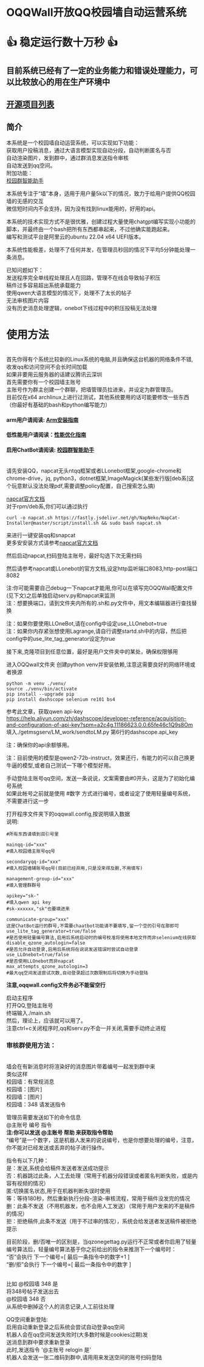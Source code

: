 # OQQWall开放QQ校园墙自动运营系统
# 👍 稳定运行数十万秒 👍
## 目前系统已经有了一定的业务能力和错误处理能力，可以比较放心的用在生产环境中
## [开源项目列表](README_Proj_List.md)
## 简介
本系统是一个校园墙自动运营系统，可以实现如下功能：
<br/>获取用户投稿消息，通过大语言模型实现自动分段，自动判断匿名与否
<br/>自动渲染图片，发到群中，通过群消息发送指令审核
<br/>自动发送到qq空间。
<br/>附加功能：
<br/>[校园群智能助手](./README_Chatbot.md)

本系统专注于“墙”本身，适用于用户量5k以下的情况，致力于给用户提供QQ校园墙的无感的交互
<br/>微信短时间内不会支持，因为没有找到linux能用的，好用的api。

本系统的技术实现方式不是很优雅，创建过程大量使用chatgpt编写实现小功能的脚本，并最终由一个bash把所有东西都串起来，不过他确实能跑起来。
<br/>编写和测试平台是阿里云的ubuntu 22.04 x64 UEFI版本。

本系统性能极差，处理不了任何并发，在管理员秒回的情况下平均5分钟能处理一条消息。

已知问题如下：
<br/>发送程序完全单线程处理且人在回路，管理不在线会导致帖子积压
<br/>稿件过多容易超出系统承载能力
<br/>使用qwen大语言模型的情况下，处理不了太长的帖子
<br/>无法审核图片内容
<br/>没有历史消息处理逻辑，onebot下线过程中的积压投稿无法处理

# 使用方法
<br/>首先你得有个系统比较新的Linux系统的电脑,并且确保这台机器的网络条件不错,收发qq和访问空间不会长时间加载
<br/>如果非要用云服务器的话建议腾讯云深圳
<br/>首先需要你有一个校园墙主账号
<br/>主账号作为群主创建一个群聊，把墙管理员拉进来，并设定为群管理员。
<br/>目前仅在x64 archlinux上进行过测试，其他系统要用的话可能要修改一些东西（你最好有基础的bash和python编写能力）
#### arm用户请阅读: [Arm安装指南](README_ARM.md)
#### 低性能用户请阅读：[性能优化指南](README_performance.md)
#### 启用ChatBot请阅读: [校园群智能助手](./README_Chatbot.md)
<br/>请先安装QQ，napcat无头ntqq框架或者LLonebot框架,google-chrome和chrome-drive，jq, python3，dotnet框架,ImageMagick(某些发行版[deb系]这个玩意默认没法处理pdf,需要调整policy配置，自己搜索怎么搞)

[napcat官方文档](https://napneko.github.io/zh-CN/)
<br/>对于rpm/deb系,你们可以通过执行
```
curl -o napcat.sh https://fastly.jsdelivr.net/gh/NapNeko/NapCat-Installer@master/script/install.sh && sudo bash napcat.sh
```
来进行一键安装qq和snapcat
<br/>更多安安装方式请参考[napcat官方文档](https://napneko.github.io/zh-CN/)

然后启动napcat,扫码登陆主账号，最好勾选下次无需扫码

然后请参考napcat或LLonebot的官方文档,设定http监听端口8083,http-post端口8082

注:你可能需要自己debug一下napcat才能用,你可以在填写完OQQWall配置文件(见下文)之后单独启动serv.py和napcat来监测
<br/>注：想要换端口，请到文件夹内所有的.sh和.py文件中，用文本编辑器进行查找替换

注：如果你要使用LLOneBot,请在config中设定use_LLOnebot=true
<br/>注：如果你内存紧张想使用Lagrange,请自行调整startd.sh中的内容，然后把config中的use_lite_tag_generator设定为true

接下来,克隆项目到任意位置，最好是用户文件夹中的某处，确保权限够用

进入OQQwall文件夹
创建python venv并安装依赖,注意这需要良好的网络环境或者换源
```
python -m venv ./venv/
source ./venv/bin/activate
pip install --upgrade pip
pip install dashscope selenium re101 bs4
```


参考此文章，获取qwen api-key
<br/>https://help.aliyun.com/zh/dashscope/developer-reference/acquisition-and-configuration-of-api-key?spm=a2c4g.11186623.0.0.65fe46c1Q9s8Om
<br/>填入./getmsgserv/LM_work/sendtoLM.py 第6行的dashscope.api_key

注：确保你的api余额够用。

注：目前使用的模型是qwen2-72b-instruct，效果还行，有能力的可以自己换更牛逼的模型,或者自己测试一下哪个模型好用。

手动登陆主账号qq空间，发送一条说说，文案需要由#0开头，这是为了初始化编号系统
<br/>如果此帐号之前就是使用 #数字 方式进行编号，或者设定了使用轻量编号系统，不需要进行这一步

打开程序文件夹下的oqqwall.config,按说明填入数据
<br/>说明:
```
#所有东西请填到双引号里

mainqq-id="xxx"
#填入校园墙主账号qq号

secondaryqq-id="xxx"
#填入校园墙辅账号qq号(目前已经弃用,只是没来得及删,不用填写)

management-group-id="xxx"
#填入管理群群号

apikey="sk-"
#填入qwen api key
#sk-xxxxxx,"sk"也要填进来

communicate-group="xxx"
这是ChatBot运行的群号,不需要chaatbot功能请不要填写,留一个空的引号在那即可
use_lite_tag_generator=true/false
#是否使用轻量编号算法,启用后系统启动时的编号校准将使用本地文件而非selenium在线获取
disable_qzone_autologin=false
#是否允许自动登录,启用后系统将在说说发送错误时尝试自动登录
use_LLOnebot=true/false
#是否使用LLOnebot而非napcat
max_attempts_qzone_autologin=3
#最大qq空间发送尝试次数,自动登录超过次数限制后将切换为手动登陆
```
**注意,oqqwall.config文件务必不能留空行**

启动主程序
<br/>打开QQ,登陆主账号
<br/>终端输入./main.sh 
<br/>然后，理论上，应该就可以用了。
<br/>注意ctrl+c关闭程序时,qq和serv.py不会一并关闭,需要手动终止进程

### 审核群使用方法：
<br/>墙会在有新消息时将渲染好的消息图片带着编号一起发到群中来
<br/>类似这样
<br/>校园墙：有常规消息
<br/>校园墙：[图片]
<br/>校园墙：[图片]
<br/>校园墙：348 请发送指令

管理员需要发送如下的命令信息
<br/>@主账号 编号 指令
<br/>**注:你可以发送 @主账号 帮助 来获取指令帮助**
<br/>“编号”是一个数字，这是机器人发来的说说编号，也是你想要处理的编号，注意，你不能对已经发送或丢弃的帖子进行操作。

指令有以下几种：
<br/>是：发送,系统会给稿件发送者发送成功提示
<br/>否：机器跳过此条，人工去处理（常用于机器分段错误或者匿名判断失败，或是内容有视频的情况）
<br/>匿:切换匿名状态,用于在机器判断失误时使用
<br/>等：等待180秒，然后重新执行分段-渲染-审核流程，常用于稿件没发完的情况
<br/>删：此条不发送（不用机器发，也不会用人工发送）（常用于用户发来的不是稿件的情况）
<br/>拒：拒绝稿件,此条不发送（用于不过审的情况），系统会给发送者发送稿件被拒绝提示

目前阶段，删/否唯一的区别是，当qzonegettag.py运行不正常或者你启用了轻量编号算法后，轻量编号算法基于你之前给出的指令来推测下一个编号时：
<br/>“否”会执行 下一个编号=[ 最后一条指令中的数字+1 ]
<br/> “删/拒”会执行 下一个编号=[ 最后一条指令中的数字 ]

<br/>比如
@校园墙 348 是
<br/>将348号帖子发送出去
<br/>@校园墙 348 否
<br/>从系统中删掉这个人的消息记录,人工前往处理

QQ空间重新登陆:
<br/>启用自动重新登录之后系统会尝试自动登录qq空间
<br/>机器人会在qq空间发送失败时(大多数时候是cookies过期)发<br/>送消息到群中要求重新登录
<br/>此时,发送指令 '@主账号 relogin 是'
<br/>机器人会发送一张二维码到群中,请用用来发送空间的账号扫码登陆

